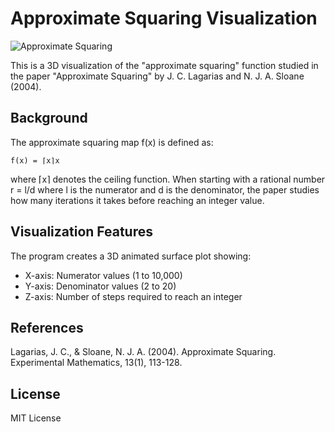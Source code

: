 # Approximate Squaring Visualization

![Approximate Squaring](./approximate_squaring.gif)

This is a 3D visualization of the "approximate squaring" function studied in the paper "Approximate Squaring" by J. C. Lagarias and N. J. A. Sloane (2004). 

## Background

The approximate squaring map f(x) is defined as:

```
f(x) = ⌈x⌉x
```

where ⌈x⌉ denotes the ceiling function. When starting with a rational number r = l/d where l is the numerator and d is the denominator, the paper studies how many iterations it takes before reaching an integer value.

## Visualization Features

The program creates a 3D animated surface plot showing:
- X-axis: Numerator values (1 to 10,000)
- Y-axis: Denominator values (2 to 20)
- Z-axis: Number of steps required to reach an integer

## References

Lagarias, J. C., & Sloane, N. J. A. (2004). Approximate Squaring. Experimental Mathematics, 13(1), 113-128.

## License

MIT License